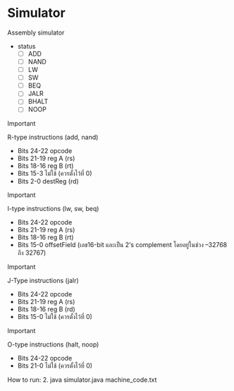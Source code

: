 # Simulator
Assembly simulator

- status
   - [ ] ADD
   - [ ] NAND
   - [ ] LW
   - [ ] SW
   - [ ] BEQ
   - [ ] JALR
   - [ ] BHALT
   - [ ] NOOP

> [!IMPORTANT]
> R-type instructions (add, nand)
> - Bits 24-22 opcode
> - Bits 21-19 reg A (rs)
> - Bits 18-16 reg B (rt)
> - Bits 15-3 ไม่ใช้ (ควรตั้งไว้ที่ 0)
> - Bits 2-0  destReg (rd)


> [!IMPORTANT]
> I-type instructions (lw, sw, beq)
> - Bits 24-22 opcode
> - Bits 21-19 reg A (rs)
> - Bits 18-16 reg B (rt)
> - Bits 15-0 offsetField (เลข16-bit และเป็น 2’s complement  โดยอยู่ในช่วง –32768 ถึง 32767)

> [!IMPORTANT]
> J-Type instructions (jalr)
> - Bits 24-22 opcode
> - Bits 21-19 reg A (rs)
> - Bits 18-16 reg B (rd)
> - Bits 15-0 ไม่ใช้ (ควรตั้งไว้ที่ 0)


> [!IMPORTANT]
> O-type instructions (halt, noop)
> - Bits 24-22 opcode
> - Bits 21-0 ไม่ใช้ (ควรตั้งไว้ที่ 0)

How to run:
2. java simulator.java machine_code.txt
